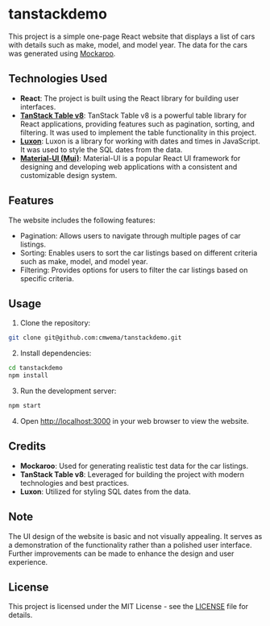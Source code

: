 # tanstackdemo

This project is a simple one-page React website that displays a list of cars with details such as make, model, and model year. The data for the cars was generated using [Mockaroo](https://www.mockaroo.com/).

## Technologies Used

- **React**: The project is built using the React library for building user interfaces.
- **[TanStack Table v8](https://tanstack.com/table/v8)**: TanStack Table v8 is a powerful table library for React applications, providing features such as pagination, sorting, and filtering. It was used to implement the table functionality in this project.
- **[Luxon](https://moment.github.io/luxon/#/)**: Luxon is a library for working with dates and times in JavaScript. It was used to style the SQL dates from the data.
- **[Material-UI (Mui)](https://mui.com/material-ui/getting-started/installation/)**: Material-UI is a popular React UI framework for designing and developing web applications with a consistent and customizable design system.

## Features

The website includes the following features:

- Pagination: Allows users to navigate through multiple pages of car listings.
- Sorting: Enables users to sort the car listings based on different criteria such as make, model, and model year.
- Filtering: Provides options for users to filter the car listings based on specific criteria.

## Usage

1. Clone the repository:

```bash
git clone git@github.com:cmwema/tanstackdemo.git
```

2. Install dependencies:

```bash
cd tanstackdemo
npm install
```

3. Run the development server:

```bash
npm start
```

4. Open [http://localhost:3000](http://localhost:3000) in your web browser to view the website.

## Credits

- **Mockaroo**: Used for generating realistic test data for the car listings.
- **TanStack Table v8**: Leveraged for building the project with modern technologies and best practices.
- **Luxon**: Utilized for styling SQL dates from the data.

## Note

The UI design of the website is basic and not visually appealing. It serves as a demonstration of the functionality rather than a polished user interface. Further improvements can be made to enhance the design and user experience.

## License

This project is licensed under the MIT License - see the [LICENSE](LICENSE) file for details.
```